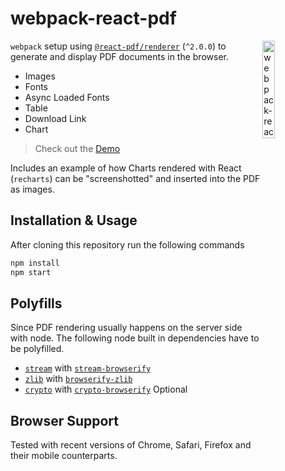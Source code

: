 # webpack-react-pdf

<img align="right" src="https://github.com/tobua/webpack-react-pdf/raw/master/logo.png" width="20%" alt="webpack-react-pdf" />

`webpack` setup using [`@react-pdf/renderer`](https://react-pdf.org) (`^2.0.0`) to generate and display PDF
documents in the browser.

- Images
- Fonts
- Async Loaded Fonts
- Table
- Download Link
- Chart

> Check out the [Demo](tobua.github.io/webpack-react-pdf 'PDF Generation in Browser Demo')

Includes an example of how Charts rendered with
React (`recharts`) can be "screenshotted" and inserted into the PDF as images.

## Installation & Usage

After cloning this repository run the following commands

```sh
npm install
npm start
```

## Polyfills

Since PDF rendering usually happens on the server side with node. The following node built in dependencies have to be polyfilled.

- [`stream`](https://nodejs.org/api/stream.html) with [`stream-browserify`](https://www.npmjs.com/package/stream-browserify)
- [`zlib`](https://nodejs.org/api/zlib.html) with [`browserify-zlib`](https://www.npmjs.com/package/browserify-zlib)
- [`crypto`](https://nodejs.org/api/crypto.html) with [`crypto-browserify`](https://www.npmjs.com/package/crypto-browserify) Optional

## Browser Support

Tested with recent versions of Chrome, Safari, Firefox and their mobile counterparts.
